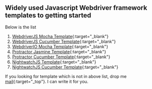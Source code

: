 ## Widely used Javascript Webdriver framework templates to getting started

Below is the list

1. [WebdriverJS Mocha Template](https://github.com/sridharbandi/Selenium-Javascript-Getting-Started-Examples/tree/master/WebdriverJS-Mocha-Template){:target="_blank"}
2. [WebdriverJS Cucumber Template](https://github.com/sridharbandi/Selenium-Javascript-Getting-Started-Examples/tree/master/WebdriverJS-Cucumber-Template){:target="_blank"}
3. [WebdriverIO Mocha Template](https://github.com/sridharbandi/Selenium-Javascript-Getting-Started-Examples/tree/master/WebdriverIO-Mocha-Template){:target="_blank"}
4. [Protractor Jasmine Template](https://github.com/sridharbandi/Selenium-Javascript-Getting-Started-Examples/tree/master/Protractor-Jasmine-Template){:target="_blank"}
5. [Protractor Cucumber Template](https://github.com/sridharbandi/Selenium-Javascript-Getting-Started-Examples/tree/master/Protractor-Cucumber-Template){:target="_blank"}
6. [NightwatchJS Template](https://github.com/sridharbandi/Selenium-Javascript-Getting-Started-Examples/tree/master/NightwatchJS-Template){:target="_blank"}
7. [NightwatchJS Cucumber Template](https://github.com/sridharbandi/Selenium-Javascript-Getting-Started-Examples/tree/master/NightwatchJS-Cucumber-Template){:target="_blank"}

If you looking for template which is not in above list, drop me [mail](mailto:sridhar.bandi.ece@gmail.com){:target="_top"}. I can write it for you.
